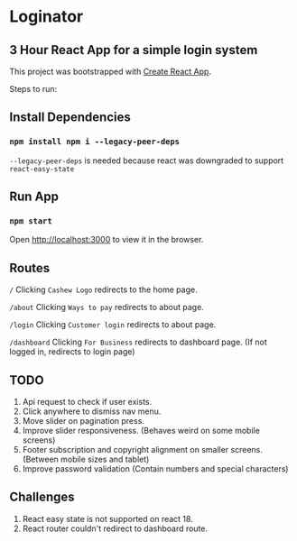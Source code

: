 # Loginator

## 3 Hour React App for a simple login system

This project was bootstrapped with [Create React App](https://github.com/facebook/create-react-app).

Steps to run:

## Install Dependencies

### `npm install npm i --legacy-peer-deps`

`--legacy-peer-deps` is needed because react was downgraded to support `react-easy-state`

## Run App

### `npm start`

Open [http://localhost:3000](http://localhost:3000) to view it in the browser.

## Routes

`/` Clicking `Cashew Logo` redirects to the home page.

`/about` Clicking `Ways to pay` redirects to about page.

`/login` Clicking `Customer login` redirects to about page.

`/dashboard` Clicking `For Business` redirects to dashboard page. (If not logged in, redirects to login page)

## TODO

1. Api request to check if user exists.
2. Click anywhere to dismiss nav menu.
3. Move slider on pagination press.
4. Improve slider responsiveness. (Behaves weird on some mobile screens)
5. Footer subscription and copyright alignment on smaller screens. (Between mobile sizes and tablet)
6. Improve password validation (Contain numbers and special characters)

## Challenges

1. React easy state is not supported on react 18.
2. React router couldn't redirect to dashboard route.
